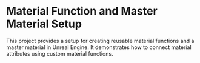 # Material Function and Master Material Setup

This project provides a setup for creating reusable material functions and a master material in Unreal Engine. It demonstrates how to connect material attributes using custom material functions.

